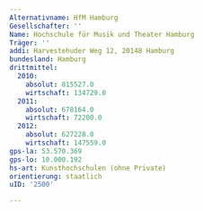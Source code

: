```yaml
---
Alternativname: HfM Hamburg
Gesellschafter: ''
Name: Hochschule für Musik und Theater Hamburg
Träger: ''
addi: Harvestehuder Weg 12, 20148 Hamburg
bundesland: Hamburg
drittmittel:
  2010:
    absolut: 815527.0
    wirtschaft: 134729.0
  2011:
    absolut: 678164.0
    wirtschaft: 72200.0
  2012:
    absolut: 627228.0
    wirtschaft: 147559.0
gps-la: 53.570.369
gps-lo: 10.000.192
hs-art: Kunsthochschulen (ohne Private)
orientierung: staatlich
uID: '2500'

---
```


